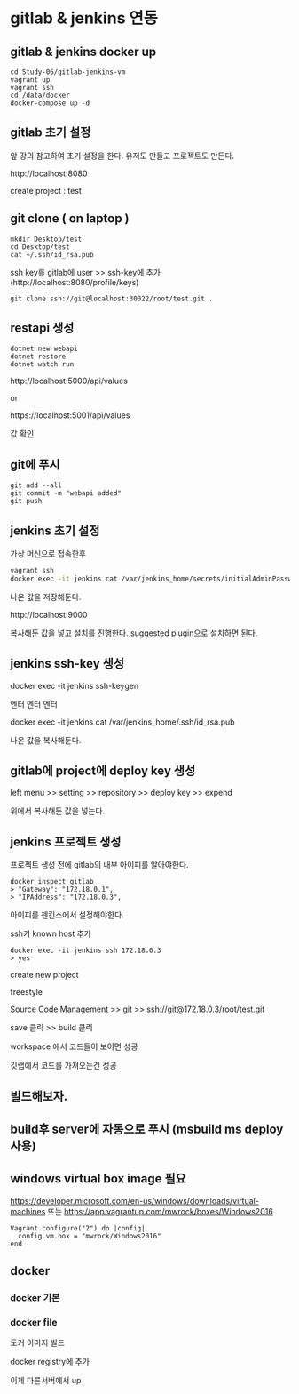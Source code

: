 # gitlab & jenkins 연동

## gitlab & jenkins docker up 

```
cd Study-06/gitlab-jenkins-vm
vagrant up
vagrant ssh 
cd /data/docker
docker-compose up -d
```

## gitlab 초기 설정

앞 강의 참고하여 초기 설정을 한다. 유저도 만들고 프로젝트도 만든다. 

http://localhost:8080

create project : test 


## git clone ( on laptop )
```
mkdir Desktop/test
cd Desktop/test
cat ~/.ssh/id_rsa.pub
```
ssh key를 gitlab에 user >> ssh-key에 추가 (http://localhost:8080/profile/keys)

```
git clone ssh://git@localhost:30022/root/test.git .
```

## restapi 생성
```
dotnet new webapi
dotnet restore 
dotnet watch run
```

http://localhost:5000/api/values 

or 

https://localhost:5001/api/values

값 확인 

## git에 푸시
```
git add --all
git commit -m "webapi added"
git push 
```


## jenkins 초기 설정 
가상 머신으로 접속한후 
```bash
vagrant ssh 
docker exec -it jenkins cat /var/jenkins_home/secrets/initialAdminPassword 
```
나온 값을 저장해둔다. 

http://localhost:9000

복사해둔 값을 넣고 설치를 진행한다. suggested plugin으로 설치하면 된다.

## jenkins ssh-key 생성 

docker exec -it jenkins ssh-keygen

엔터 엔터 엔터 

docker exec -it jenkins cat /var/jenkins_home/.ssh/id_rsa.pub

나온 값을 복사해둔다. 

## gitlab에 project에 deploy key 생성 

left menu >> setting >> repository >> deploy key >> expend 

위에서 복사해둔 값을 넣는다. 

## jenkins 프로젝트 생성 
프로젝트 생성 전에 gitlab의 내부 아이피를 알아야한다. 
```
docker inspect gitlab
> "Gateway": "172.18.0.1",
> "IPAddress": "172.18.0.3",
```
아이피를 젠킨스에서 설정해야한다.

ssh키 known host 추가 
```
docker exec -it jenkins ssh 172.18.0.3 
> yes
```
create new project 

freestyle 

Source Code Management >> git >> ssh://git@172.18.0.3/root/test.git

save 클릭 >> build 클릭 

workspace 에서 코드들이 보이면 성공 

깃랩에서 코드를 가져오는건 성공 

## 빌드해보자. 











## build후 server에 자동으로 푸시 (msbuild ms deploy 사용) 

## windows virtual box image 필요
<https://developer.microsoft.com/en-us/windows/downloads/virtual-machines>
또는 
https://app.vagrantup.com/mwrock/boxes/Windows2016

```
Vagrant.configure("2") do |config|
  config.vm.box = "mwrock/Windows2016"
end
```



## docker

### docker 기본

### docker file

도커 이미지 빌드

docker registry에 추가

이제 다른서버에서 up 














